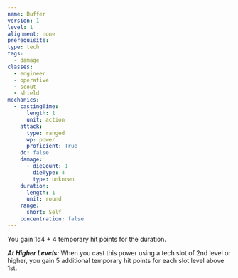 ```yaml
---
name: Buffer
version: 1
level: 1
alignment: none
prerequisite: 
type: tech
tags:
  - damage
classes:
  - engineer
  - operative
  - scout
  - shield
mechanics:
  - castingTime:
      length: 1
      unit: action
    attack:
      type: ranged
      wp: power
      proficient: True
    dc: false
    damage:
      - dieCount: 1
        dieType: 4
        type: unknown
    duration:
      length: 1
      unit: round
    range:
      short: Self
    concentration: false
---
```

You gain 1d4 + 4 temporary hit points for the duration. 

***__At Higher Levels__:*** When you cast this power using a tech slot of 2nd level or higher, you gain 5 additional temporary hit points for each slot level above 1st.
    